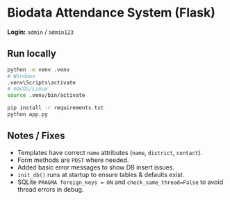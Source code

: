 # Biodata Attendance System (Flask)

**Login:** `admin` / `admin123`

## Run locally

```bash
python -m venv .venv
# Windows
.venv\Scripts\activate
# macOS/Linux
source .venv/bin/activate

pip install -r requirements.txt
python app.py
```

## Notes / Fixes
- Templates have correct `name` attributes (`name`, `district`, `contact`).
- Form methods are `POST` where needed.
- Added basic error messages to show DB insert issues.
- `init_db()` runs at startup to ensure tables & defaults exist.
- SQLite `PRAGMA foreign_keys = ON` and `check_same_thread=False` to avoid thread errors in debug.
